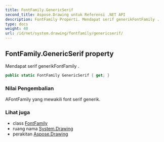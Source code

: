 ```yaml
---
title: FontFamily.GenericSerif
second_title: Aspose.Drawing untuk Referensi .NET API
description: FontFamily Properti. Mendapat serif generikFontFamily .
type: docs
weight: 40
url: /id/net/system.drawing/fontfamily/genericserif/
---
```

## FontFamily.GenericSerif property

Mendapat serif generikFontFamily .

```csharp
public static FontFamily GenericSerif { get; }
```

### Nilai Pengembalian

AFontFamily yang mewakili font serif generik.

### Lihat juga

* class [FontFamily](../)
* ruang nama [System.Drawing](../../fontfamily/)
* perakitan [Aspose.Drawing](../../../)


